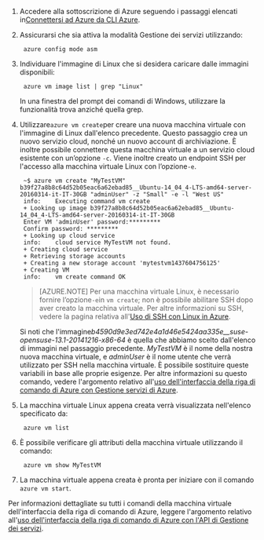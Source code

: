 1. Accedere alla sottoscrizione di Azure seguendo i passaggi elencati in[Connettersi ad Azure da CLI Azure](../articles/xplat-cli-connect.md).

2. Assicurarsi che sia attiva la modalità Gestione dei servizi utilizzando:

        azure config mode asm

3. Individuare l'immagine di Linux che si desidera caricare dalle immagini disponibili:

        azure vm image list | grep "Linux"

   In una finestra del prompt dei comandi di Windows, utilizzare la funzionalità trova anziché quella grep.

4. Utilizzare`azure vm create`per creare una nuova macchina virtuale con l'immagine di Linux dall'elenco precedente. Questo passaggio crea un nuovo servizio cloud, nonché un nuovo account di archiviazione. È inoltre possibile connettere questa macchina virtuale a un servizio cloud esistente con un’opzione `-c`. Viene inoltre creato un endpoint SSH per l'accesso alla macchina virtuale Linux con l’opzione`-e`.

        ~$ azure vm create "MyTestVM" b39f27a8b8c64d52b05eac6a62ebad85__Ubuntu-14_04_4-LTS-amd64-server-20160314-it-IT-30GB "adminUser" -z "Small" -e -l "West US"
        info:    Executing command vm create
        + Looking up image b39f27a8b8c64d52b05eac6a62ebad85__Ubuntu-14_04_4-LTS-amd64-server-20160314-it-IT-30GB
        Enter VM 'adminUser' password:*********
        Confirm password: *********
        + Looking up cloud service
        info:    cloud service MyTestVM not found.
        + Creating cloud service
        + Retrieving storage accounts
        + Creating a new storage account 'mytestvm1437604756125'
        + Creating VM
        info:    vm create command OK

    >[AZURE.NOTE] Per una macchina virtuale Linux, è necessario fornire l’opzione`-e`in `vm create`; non è possibile abilitare SSH dopo aver creato la macchina virtuale. Per altre informazioni su SSH, vedere la pagina relativa all'[Uso di SSH con Linux in Azure](virtual-machines-linux-ssh-from-linux.md).

    Si noti che l'immagine*b4590d9e3ed742e4a1d46e5424aa335e\_\_suse-opensuse-13.1-20141216-x86-64* è quella che abbiamo scelto dall'elenco di immagini nel passaggio precedente. *MyTestVM* è il nome della nostra nuova macchina virtuale, e *adminUser* è il nome utente che verrà utilizzato per SSH nella macchina virtuale. È possibile sostituire queste variabili in base alle proprie esigenze. Per altre informazioni su questo comando, vedere l'argomento relativo all'[uso dell'interfaccia della riga di comando di Azure con Gestione servizi di Azure](virtual-machines-command-line-tools.md).

5. La macchina virtuale Linux appena creata verrà visualizzata nell'elenco specificato da:

        azure vm list

6. È possibile verificare gli attributi della macchina virtuale utilizzando il comando:

        azure vm show MyTestVM

7. La macchina virtuale appena creata è pronta per iniziare con il comando `azure vm start`.

Per informazioni dettagliate su tutti i comandi della macchina virtuale dell'interfaccia della riga di comando di Azure, leggere l'argomento relativo all'[uso dell'interfaccia della riga di comando di Azure con l'API di Gestione dei servizi](../articles/virtual-machines-command-line-tools.md).

<!---HONumber=AcomDC_0330_2016-->